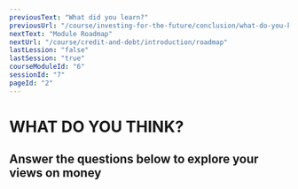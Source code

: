 ```yaml
---
previousText: "What did you learn?"
previousUrl: "/course/investing-for-the-future/conclusion/what-do-you-know"
nextText: "Module Roadmap"
nextUrl: "/course/credit-and-debt/introduction/roadmap"
lastLession: "false"
lastSession: "true"
courseModuleId: "6"
sessionId: "7"
pageId: "2"
---
```



# WHAT DO YOU THINK?

## Answer the questions below to explore your views on money